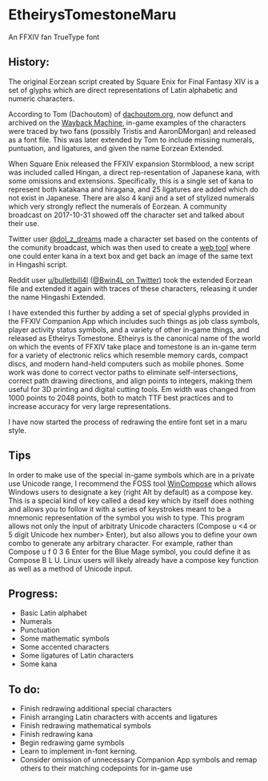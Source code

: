 # EtheirysTomestoneMaru
An FFXIV fan TrueType font

## History:
The original Eorzean script created by Square Enix for Final Fantasy XIV is a set of glyphs which are direct representations of Latin alphabetic and numeric characters.

According to Tom (Dachoutom) of [dachoutom.org](https://dachoutom.org/), now defunct and archived on the [Wayback Machine](https://web.archive.org/web/20191021195711/http://dachoutom.org/.ffxiv/fonts.html), in-game examples of the characters were traced by two fans (possibly Tristis and AaronDMorgan) and released as a font file. This was later extended by Tom to include missing numerals, puntuation, and ligatures, and given the name Eorzean Extended.

When Square Enix released the FFXIV expansion Stormblood, a new script was included called Hingan, a direct rep-resentation of Japanese kana, with some omissions and extensions. Specifically, this is a single set of kana to represent both katakana and hiragana, and 25 ligatures are added which do not exist in Japanese. There are also 4 kanji and a set of stylized numerals which very strongly reflect the numerals of Eorzean. A community broadcast on 2017-10-31 showed off the character set and talked about their use.

Twitter user [@dol_z_dreams](https://twitter.com/dol_z_dreams) made a character set based on the contents of the comunity broadcast, which was then used to create a [web tool](ff14moomoo.com/kugane_font.html) where one could enter kana in a text box and get back an image of the same text in Hingashi script.

Reddit user [u/bulletbill4l](https://www.reddit.com/user/bulletbill4l) ([@Bwin4L on Twitter](https://twitter.com/Bwin4L)) took the extended Eorzean file and extended it again with traces of these characters, releasing it under the name Hingashi Extended.

I have extended this further by adding a set of special glyphs provided in the FFXIV Companion App which includes such things as job class symbols, player activity status symbols, and a variety of other in-game things, and released as Etheirys Tomestone. Etheirys is the canonical name of the world on which the events of FFXIV take place and tomestone is an in-game term for a variety of electronic relics which resemble memory cards, compact discs, and modern hand-held computers such as mobile phones. Some work was done to correct vector paths to eliminate self-intersections, correct path drawing directions, and align points to integers, making them useful for 3D printing and digital cutting tools. Em width was changed from 1000 points to 2048 points, both to match TTF best practices and to increase accuracy for very large representations.

I have now started the process of redrawing the entire font set in a maru style.

## Tips
In order to make use of the special in-game symbols which are in a private use Unicode range, I recommend the FOSS tool [WinCompose](https://github.com/samhocevar/wincompose) which allows Windows users to designate a key (right Alt by default) as a compose key. This is a special kind of key called a dead key which by itself does nothing and allows you to follow it with a series of keystrokes meant to be a mnemonic representation of the symbol you wish to type. This program allows not only the input of arbitraty Unicode characters (Compose u <4 or 5 digit Unicode hex number> Enter), but also allows you to define your own combo to generate any arbitrary character. For example, rather than Compose u f 0 3 6 Enter for the Blue Mage symbol, you could define it as Compose B L U. Linux users will likely already have a compose key function as well as a method of Unicode input.

## Progress:
- Basic Latin alphabet
- Numerals
- Punctuation
- Some mathematic symbols
- Some accented characters
- Some ligatures of Latin characters
- Some kana

## To do:
- Finish redrawing additional special characters
- Finish arranging Latin characters with accents and ligatures
- Finish redrawing mathematical symbols
- Finish redrawing kana
- Begin redrawing game symbols
- Learn to implement in-font kerning.
- Consider omission of unnecessary Companion App symbols and remap others to their matching codepoints for in-game use

